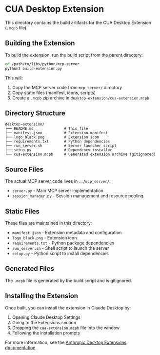 # CUA Desktop Extension

This directory contains the build artifacts for the CUA Desktop Extension (`.mcpb` file).

## Building the Extension

To build the extension, run the build script from the parent directory:

```bash
cd /path/to/libs/python/mcp-server
python3 build-extension.py
```

This will:

1. Copy the MCP server code from `mcp_server/` directory
2. Copy static files (manifest, icons, scripts)
3. Create a `.mcpb` zip archive in `desktop-extension/cua-extension.mcpb`

## Directory Structure

```
desktop-extension/
├── README.md              # This file
├── manifest.json          # Extension manifest
├── logo_black.png         # Extension icon
├── requirements.txt       # Python dependencies
├── run_server.sh          # Server launcher script
├── setup.py               # Dependency installer
└── cua-extension.mcpb     # Generated extension archive (gitignored)
```

## Source Files

The actual MCP server code lives in `../mcp_server/`:

- `server.py` - Main MCP server implementation
- `session_manager.py` - Session management and resource pooling

## Static Files

These files are maintained in this directory:

- `manifest.json` - Extension metadata and configuration
- `logo_black.png` - Extension icon
- `requirements.txt` - Python package dependencies
- `run_server.sh` - Shell script to launch the server
- `setup.py` - Python script to install dependencies

## Generated Files

The `.mcpb` file is generated by the build script and is gitignored.

## Installing the Extension

Once built, you can install the extension in Claude Desktop by:

1. Opening Claude Desktop Settings
2. Going to the Extensions section
3. Dropping the `cua-extension.mcpb` file into the window
4. Following the installation prompts

For more information, see the [Anthropic Desktop Extensions documentation](https://www.anthropic.com/engineering/desktop-extensions).

